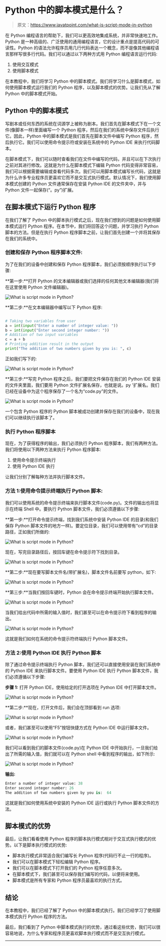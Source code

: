 # Python 中的脚本模式是什么？

> 原文：<https://www.javatpoint.com/what-is-script-mode-in-python>

在 Python 编程语言的帮助下，我们可以更高效地集成系统，并非常快速地工作。Python 是一种高级的、广泛使用的通用编程语言，它的设计重点是提高代码的可读性。Python 的语法允许程序员用几行代码表达一个概念，而不是像其他编程语言那样写很多行代码。我们可以通过以下两种方式用 Python 编程语言运行代码:

1.  使用交互模式
2.  使用脚本模式

在本教程中，我们将学习 Python 中的脚本模式。我们将学习什么是脚本模式，如何使用脚本模式运行我们的 Python 程序，以及脚本模式的优势。让我们先从了解 Python 中的脚本模式开始。

## Python 中的脚本模式

写剧本或任何东西的系统在词源学上被称为剧本。我们首先在脚本模式下在一个文件(像脚本一样)里面编写一个 Python 程序，然后在我们的系统中保存文件后执行它。因此，Python 中的脚本模式是我们首先在脚本文件中编写 Python 程序，然后执行它。我们可以使用命令提示符或安装在系统中的 Python IDE 来执行代码脚本。

在脚本模式下，我们可以随时查看我们在文件中编写的代码，并且可以在下次执行之前对其进行修改。这就是为什么在脚本模式下编辑 Python 代码变得非常容易，我们可以根据需要编辑或查看代码多次。我们可以用脚本模式编写长代码，这就是为什么许多专业程序员更喜欢它而不是交互式执行模式。默认情况下，我们使用脚本模式创建的 Python 文件通常保存在安装 Python IDE 的文件夹中，并与 Python 文件一起保存(“。py”)扩展。

## 在脚本模式下运行 Python 程序

在我们了解了 Python 中的脚本执行模式之后，现在我们想到的问题是如何使用脚本模式运行 Python 程序。在本节中，我们将回答这个问题，并学习执行 Python 脚本的方法。但是在执行 Python 程序脚本之前，让我们首先创建一个并将其保存在我们的系统中。

### 创建和保存 Python 程序脚本文件:

为了在我们的设备中创建和保存 Python 程序脚本，我们必须按顺序执行以下步骤:

**第一步:**打开 Python 的文本编辑器或我们选择的任何其他文本编辑器(我们将在这里使用 Python 文件编辑器)。

![What is script mode in Python?](img/e2281ffa5c451026a7820726fcfe7a9c.png)

**第二步:**在文本编辑器中编写以下 Python 程序:

```py

# Taking two variables from user
a = int(input("Enter a number of integer value: "))
b = int(input("Enter second integer number: "))
# Addition of two input variables
c = a + b
# Printing addition result in the output
print("The addition of two numbers given by you is: ", c)

```

正如我们写下的:

![What is script mode in Python?](img/180c59b7de945b14f4c8566d3dee3a35.png)

**第三步:**写完 Python 程序之后，我们要把文件保存在我们的 Python IDE 安装的文件夹里面，我们要用 Python 文件扩展名保存，也就是说。py '扩展名。我们已经在设备中为这个程序保存了一个名为“code.py”的文件。

![What is script mode in Python?](img/fa53ac0c655d884b254f7548750f1043.png)

一个包含 Python 程序的 Python 脚本被成功创建并保存在我们的设备中，现在我们可以继续执行该脚本了。

### 执行 Python 程序脚本

现在，为了获得程序的输出，我们必须执行 Python 程序脚本，我们有两种方法。我们将使用以下两种方法来执行 Python 程序脚本:

1.  使用命令提示终端执行
2.  使用 Python IDE 执行

让我们分别了解每种方法并执行脚本文件。

### 方法 1:使用命令提示终端执行 Python 脚本:

我们可以使用系统的命令提示终端来执行脚本文件(code.py)。文件的输出也将显示在终端 Shell 中。要执行 Python 脚本文件，我们必须遵循以下步骤:

**第一步:**打开命令提示终端，找到我们系统中安装 Python IDE 的目录(和我们保存 Python 脚本文件的地方一样)。要定位目录，我们可以使用带有“cd”的目录路径，正如我们所做的:

![What is script mode in Python?](img/5f28129f37313247ec57c75b68f1679e.png)

现在，写完目录路径后，按回车键在命令提示符下找到目录。

![What is script mode in Python?](img/1a170107fb9283977b023edf8f055c4c.png)

**第二步:**现在要写脚本文件名(带扩展名)，脚本文件名前要写 python，如下:

![What is script mode in Python?](img/c31e5f5cfba6ba521d0eb3b91b55c7e5.png)

**第三步:**当我们按回车键时，Python 会在命令提示终端开始执行脚本文件。

![What is script mode in Python?](img/978b2f63a4e40457fbb275881aec0078.png)

当我们给出代码中所需的输入值时，我们甚至可以在命令提示符下看到程序的输出。

![What is script mode in Python?](img/5ffbc1c1339ff474652d2755ee49c927.png)

这就是我们如何在系统的命令提示符终端执行 Python 脚本文件。

### 方法 2:使用 Python IDE 执行 Python 脚本

除了通过命令提示终端执行 Python 脚本，我们还可以直接使用安装在我们系统中的 Python IDE 来执行脚本文件。要使用 Python IDE 执行 Python 脚本文件，我们必须遵循以下步骤:

**步骤 1:** 打开 Python IDE，使用给定的打开选项在 Python IDE 中打开脚本文件。

![What is script mode in Python?](img/074014e1edfa38d1a422a288ef5aef4c.png)

**第二步:**现在，打开文件后，我们会在顶部看到 run 选项:

![What is script mode in Python?](img/360d1e9176574bc32b7b983b331688d9.png)

或者，我们甚至可以使用“F5”按钮快捷方式在 Python IDE 中运行脚本文件。

![What is script mode in Python?](img/91f32cc6e803f9dd5fd8fd4424934038.png)

我们可以看到我们的脚本文件(code.py)在 Python IDE 中开始执行，一旦我们给出了所需的输入值，我们就可以在 Python shell 中看到程序的输出，如下所示:

![What is script mode in Python?](img/1123dcaa195b1499c5b15a6f8a85dcd8.png)

**输出:**

```py
Enter a number of integer value: 38
Enter second integer number: 26
The addition of two numbers given by you is:  64

```

这就是我们如何使用系统中安装的 Python IDE 运行或执行 Python 脚本文件的方法。

## 脚本模式的优势

最后，让我们看看使用 Python 程序的脚本执行模式相对于交互式执行模式的优势。以下是脚本执行模式的优势:

*   脚本执行模式非常适合我们编写长 Python 程序(代码行不止一行的程序)。
*   我们可以在脚本模式下轻松编辑 Python 程序。
*   我们可以在脚本模式下打开我们的 Python 程序任意多次。
*   在脚本模式下，我们甚至可以保存我们编写的代码，以便将来使用。
*   脚本模式是所有专家和 Python 程序员最喜欢的执行方式。

## 结论

在本教程中，我们已经了解了 Python 中的脚本模式执行。我们已经学习了使用脚本模式执行 Python 程序的方法。

最后，我们看到了 Python 中脚本模式执行的优势，通过看这些优势，我们可以很容易地说，为什么专家和程序员更喜欢脚本执行模式而不是交互执行模式。

* * *